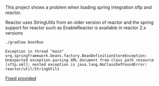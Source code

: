 This project shows a problem when loading spring integration sftp and reactor.

Reactor uses StringUtils from an older version of reactor and the spring support for reactor such as EnableReactor is available in reactor 2.x versions

```bash
./gradlew bootRun
```

```
Exception in thread "main" org.springframework.beans.factory.BeanDefinitionStoreException: Unexpected exception parsing XML document from class path resource [sftp.xml]; nested exception is java.lang.NoClassDefFoundError: reactor/util/StringUtils
```

[Fixed provided](http://stackoverflow.com/questions/29934964/spring-integration-sftp-with-reactor)
